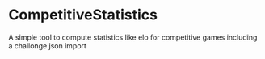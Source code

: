# CompetitiveStatistics
A simple tool to compute statistics like elo for competitive games including a challonge json import
